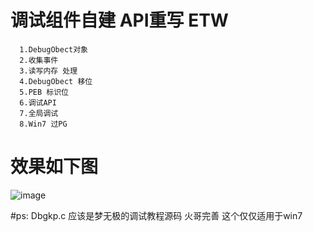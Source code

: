 # 调试组件自建 API重写 ETW 

      1.DebugObect对象
      2.收集事件
      3.读写内存 处理 
      4.DebugObect 移位
      5.PEB 标识位
      6.调试API
      7.全局调试 
      8.Win7 过PG 
# 效果如下图
![image](https://github.com/HOOK11/EtwHookDbg/blob/master/Img/QQ%E5%9B%BE%E7%89%8720231024165838.jpg)

#ps: Dbgkp.c 应该是梦无极的调试教程源码 火哥完善 这个仅仅适用于win7




